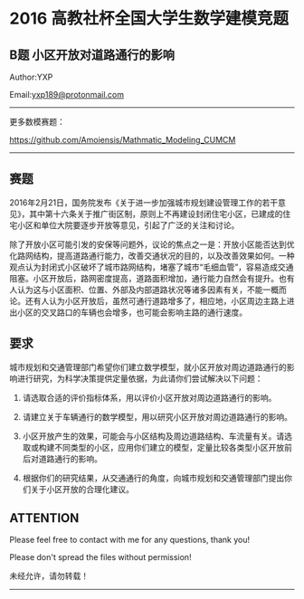  2016 高教社杯全国大学生数学建模竞题
 ==============================================================
 B题  小区开放对道路通行的影响
---------------------------------------------------------------
Author:YXP

Email:yxp189@protonmail.com
***************************************************************
更多数模赛题：

https://github.com/Amoiensis/Mathmatic_Modeling_CUMCM
***************************************************************


赛题
---------------------------------------------------------------
2016年2月21日，国务院发布《关于进一步加强城市规划建设管理工作的若干意见》，其中第十六条关于推广街区制，原则上不再建设封闭住宅小区，已建成的住宅小区和单位大院要逐步开放等意见，引起了广泛的关注和讨论。

除了开放小区可能引发的安保等问题外，议论的焦点之一是：开放小区能否达到优化路网结构，提高道路通行能力，改善交通状况的目的，以及改善效果如何。一种观点认为封闭式小区破坏了城市路网结构，堵塞了城市“毛细血管”，容易造成交通阻塞。小区开放后，路网密度提高，道路面积增加，通行能力自然会有提升。也有人认为这与小区面积、位置、外部及内部道路状况等诸多因素有关，不能一概而论。还有人认为小区开放后，虽然可通行道路增多了，相应地，小区周边主路上进出小区的交叉路口的车辆也会增多，也可能会影响主路的通行速度。

要求
---------------------------------------------------------------
城市规划和交通管理部门希望你们建立数学模型，就小区开放对周边道路通行的影响进行研究，为科学决策提供定量依据，为此请你们尝试解决以下问题：

1. 请选取合适的评价指标体系，用以评价小区开放对周边道路通行的影响。

2. 请建立关于车辆通行的数学模型，用以研究小区开放对周边道路通行的影响。

3. 小区开放产生的效果，可能会与小区结构及周边道路结构、车流量有关。请选取或构建不同类型的小区，应用你们建立的模型，定量比较各类型小区开放前后对道路通行的影响。

4. 根据你们的研究结果，从交通通行的角度，向城市规划和交通管理部门提出你们关于小区开放的合理化建议。


ATTENTION
---------------------------------------
Please feel free to contact with me for any questions, thank you!

Please don't spread the files without permission!

未经允许，请勿转载！
************************************************************************
